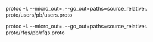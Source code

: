 protoc -I. --micro_out=. --go_out=paths=source_relative:. proto/users/pb/users.proto

protoc -I. --micro_out=. --go_out=paths=source_relative:. proto/rfqs/pb/rfqs.proto